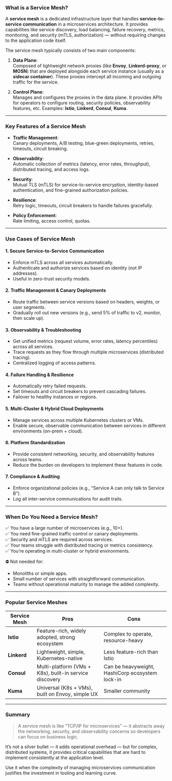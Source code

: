 ### What is a Service Mesh?

A **service mesh** is a dedicated infrastructure layer that handles **service-to-service communication** in a microservices architecture. It provides capabilities like service discovery, load balancing, failure recovery, metrics, monitoring, and security (mTLS, authorization) — without requiring changes to the application code itself.

The service mesh typically consists of two main components:

1. **Data Plane**:  
   Composed of lightweight network proxies (like **Envoy**, **Linkerd-proxy**, or **MOSN**) that are deployed alongside each service instance (usually as a **sidecar container**). These proxies intercept all incoming and outgoing traffic for the service.

2. **Control Plane**:  
   Manages and configures the proxies in the data plane. It provides APIs for operators to configure routing, security policies, observability features, etc. Examples: **Istio**, **Linkerd**, **Consul**, **Kuma**.

---

### Key Features of a Service Mesh

- **Traffic Management**:  
  Canary deployments, A/B testing, blue-green deployments, retries, timeouts, circuit breaking.

- **Observability**:  
  Automatic collection of metrics (latency, error rates, throughput), distributed tracing, and access logs.

- **Security**:  
  Mutual TLS (mTLS) for service-to-service encryption, identity-based authentication, and fine-grained authorization policies.

- **Resilience**:  
  Retry logic, timeouts, circuit breakers to handle failures gracefully.

- **Policy Enforcement**:  
  Rate limiting, access control, quotas.

---

### Use Cases of Service Mesh

#### 1. **Secure Service-to-Service Communication**
- Enforce mTLS across all services automatically.
- Authenticate and authorize services based on identity (not IP addresses).
- Useful in zero-trust security models.

#### 2. **Traffic Management & Canary Deployments**
- Route traffic between service versions based on headers, weights, or user segments.
- Gradually roll out new versions (e.g., send 5% of traffic to v2, monitor, then scale up).

#### 3. **Observability & Troubleshooting**
- Get unified metrics (request volume, error rates, latency percentiles) across all services.
- Trace requests as they flow through multiple microservices (distributed tracing).
- Centralized logging of access patterns.

#### 4. **Failure Handling & Resilience**
- Automatically retry failed requests.
- Set timeouts and circuit breakers to prevent cascading failures.
- Failover to healthy instances or regions.

#### 5. **Multi-Cluster & Hybrid Cloud Deployments**
- Manage services across multiple Kubernetes clusters or VMs.
- Enable secure, observable communication between services in different environments (on-prem + cloud).

#### 6. **Platform Standardization**
- Provide consistent networking, security, and observability features across teams.
- Reduce the burden on developers to implement these features in code.

#### 7. **Compliance & Auditing**
- Enforce organizational policies (e.g., “Service A can only talk to Service B”).
- Log all inter-service communications for audit trails.

---

### When Do You Need a Service Mesh?

✅ You have a large number of microservices (e.g., 10+).  
✅ You need fine-grained traffic control or canary deployments.  
✅ Security and mTLS are required across services.  
✅ Your teams struggle with distributed tracing or metrics consistency.  
✅ You’re operating in multi-cluster or hybrid environments.

⛔️ Not needed for:  
- Monoliths or simple apps.  
- Small number of services with straightforward communication.  
- Teams without operational maturity to manage the added complexity.

---

### Popular Service Meshes

| Service Mesh | Pros | Cons |
|--------------|------|------|
| **Istio**    | Feature-rich, widely adopted, strong ecosystem | Complex to operate, resource-heavy |
| **Linkerd**  | Lightweight, simple, Kubernetes-native | Less feature-rich than Istio |
| **Consul**   | Multi-platform (VMs + K8s), built-in service discovery | Can be heavyweight, HashiCorp ecosystem lock-in |
| **Kuma**     | Universal (K8s + VMs), built on Envoy, simple UX | Smaller community |

---

### Summary

> A service mesh is like “TCP/IP for microservices” — it abstracts away the networking, security, and observability concerns so developers can focus on business logic.

It’s not a silver bullet — it adds operational overhead — but for complex, distributed systems, it provides critical capabilities that are hard to implement consistently at the application level.

Use it when the complexity of managing microservices communication justifies the investment in tooling and learning curve.